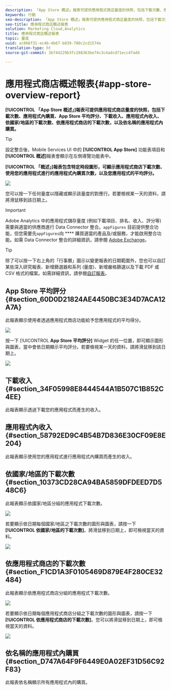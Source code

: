 ```yaml
---
description: 「App Store 概述」報表可提供應用程式商店量度的快照，包括下載次數、應用程式內購買、App Store 平均評分、下載收入、應用程式內收入、依國家/地區的下載次數、依應用程式商店的下載次數，以及依名稱的應用程式內購買。
keywords: 行動
seo-description: 「App Store 概述」報表可提供應用程式商店量度的快照，包括下載次數、應用程式內購買、App Store 平均評分、下載收入、應用程式內收入、依國家/地區的下載次數、依應用程式商店的下載次數，以及依名稱的應用程式內購買。
seo-title: 應用程式商店概述報表
solution: Marketing Cloud,Analytics
title: 應用程式商店概述報表
topic: 量度
uuid: ac066f31-ec4b-4b67-b839-780c2cd1574e
translation-type: ht
source-git-commit: 3b744229b3fc288363be74c3c4adcd71ecc4fad4

---
```



# 應用程式商店概述報表{#app-store-overview-report}

**[!UICONTROL 「App Store 概述」]報表可提供應用程式商店量度的快照，包括下載次數、應用程式內購買、App Store 平均評分、下載收入、應用程式內收入、依國家/地區的下載次數、依應用程式商店的下載次數，以及依名稱的應用程式內購買。**

>[!TIP]
>
>設定整合後，Mobile Services UI 中的 **[!UICONTROL App Store]** 功能表項目和&#x200B;**[!UICONTROL 概述]**&#x200B;報表會顯示在左側導覽功能表中。

**[!UICONTROL 「概述」]報表包含特定時段圖形，可顯示應用程式商店下載次數、使用您的應用程式進行的應用程式內購買次數，以及您應用程式的平均評分。**

![](assets/app_store_metrics.png)

您可以按一下任何量度以隱藏或顯示該量度的對應行。若要檢視某一天的資料，請將滑鼠移到該日期上。

>[!IMPORTANT]
>
>Adobe Analytics 中的應用程式儲存量度 (例如下載項目、排名、收入、評分等) 需要與適當的供應商進行 Data Connector 整合。`appFigures` 目前提供整合功能，但您需要先`appFigures`向 **** 購買適當的產品及/或服務，才能啟用整合功能。如需 Data Connector 整合的詳細資訊，請參閱 [Adobe Exchange](https://www.adobeexchange.com/experiencecloud.html)。

>[!TIP]
>
>除了可以按一下右上角的「行事曆」圖示以變更報表的日期範圍外，您也可以自訂某些深入研究報表、新增篩選器和系列 (量度)、新增嚴格篩選以及下載 PDF 或 CSV 格式的檔案。如需詳細資訊，請參閱[自訂報表](/help/using/usage/reports-customize/reports-customize.md)。

## App Store 平均評分 {#section_60D0D21824AE4450BC3E34D7ACA12A7A}

此報表顯示使用者透過應用程式商店功能給予您應用程式的平均得分。

![](assets/app_store_rating.png)

按一下 [!UICONTROL **App Store 平均評分]** Widget 的任一位置，即可顯示圖形與圖表，當中會依日期顯示平均評分。若要檢視某一天的資料，請將滑鼠移到該日期上。

![](assets/app_store_downloads_detail.png)

## 下載收入 {#section_34F05998E8444544A1B507C1B852C4EE}

此報表顯示透過下載您的應用程式而產生的收入。

## 應用程式內收入{#section_58792ED9C4B54B7D836E30CF09E8E204}

此報表顯示使用您的應用程式進行應用程式內購買而產生的收入。

## 依國家/地區的下載次數{#section_10373CD28CA94BA5859DFDEED7D548C6}

此報表顯示依國家/地區分組的應用程式下載次數。

![](assets/country.png)

若要顯示依日期每個國家/地區之下載次數的圖形與圖表，請按一下&#x200B;**[!UICONTROL 依國家/地區的下載次數]**。將滑鼠移到日期上，即可檢視當天的資料。

![](assets/downloads_by_country.png)

## 依應用程式商店的下載次數{#section_F1CD1A3F0105469D879E4F280CE32484}

此報表顯示依應用程式商店分組的應用程式下載次數。

![](assets/app_store.png)

若要顯示依日期每個應用程式商店分組之下載次數的圖形與圖表，請按一下&#x200B;**[!UICONTROL 依應用程式商店的下載次數]**。您可以將滑鼠移到日期上，即可檢視當天的資料。

![](assets/app_store_downloads_detail.png)

## 依名稱的應用程式內購買{#section_D747A64F9F6449E0A02EF31D56C92F83}

此報表依名稱顯示所有應用程式內的購買。

